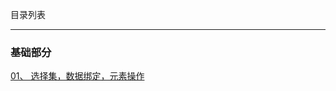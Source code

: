 目录列表

----


### 基础部分

[01、 选择集，数据绑定，元素操作](https://github.com/hanekaoru/WebLearningNotes/blob/master/D3/note/basic/01.md)
